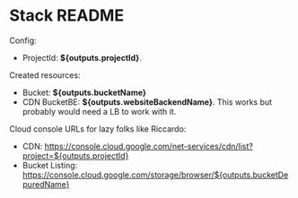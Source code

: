 # Stack README
Config:

* ProjectId: **${outputs.projectId}**.

Created resources:

* Bucket:  **${outputs.bucketName}**
* CDN BucketBE: **${outputs.websiteBackendName}**. This works but probably would need a LB to work with it.

Cloud console URLs for lazy folks like Riccardo:

* CDN: https://console.cloud.google.com/net-services/cdn/list?project=${outputs.projectId}
* Bucket Listing: https://console.cloud.google.com/storage/browser/${outputs.bucketDepuredName}
